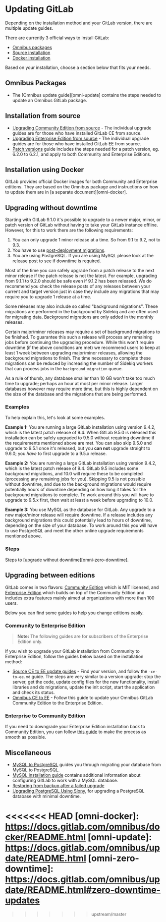 # Updating GitLab

Depending on the installation method and your GitLab version, there are multiple
update guides.

There are currently 3 official ways to install GitLab:

- [Omnibus packages](#omnibus-packages)
- [Source installation](#installation-from-source)
- [Docker installation](#installation-using-docker)

Based on your installation, choose a section below that fits your needs.

## Omnibus Packages

- The [Omnibus update guide][omni-update]
  contains the steps needed to update an Omnibus GitLab package.

## Installation from source

- [Upgrading Community Edition from source][source-ce] - The individual
  upgrade guides are for those who have installed GitLab CE from source.
- [Upgrading Enterprise Edition from source][source-ee] - The individual
  upgrade guides are for those who have installed GitLab EE from source.
- [Patch versions](patch_versions.md) guide includes the steps needed for a
  patch version, eg. 6.2.0 to 6.2.1, and apply to both Community and Enterprise
  Editions.

## Installation using Docker

GitLab provides official Docker images for both Community and Enterprise
editions. They are based on the Omnibus package and instructions on how to
update them are in [a separate document][omni-docker].

## Upgrading without downtime

Starting with GitLab 9.1.0 it's possible to upgrade to a newer major, minor, or
patch version of GitLab without having to take your GitLab instance offline.
However, for this to work there are the following requirements:

1. You can only upgrade 1 minor release at a time. So from 9.1 to 9.2, not to
   9.3.
2. You have to use [post-deployment
   migrations](../development/post_deployment_migrations.md).
3. You are using PostgreSQL. If you are using MySQL please look at the release
   post to see if downtime is required.

Most of the time you can safely upgrade from a patch release to the next minor
release if the patch release is not the latest. For example, upgrading from
9.1.1 to 9.2.0 should be safe even if 9.1.2 has been released. We do recommend
you check the release posts of any releases between your current and target
version just in case they include any migrations that may require you to upgrade
1 release at a time.

Some releases may also include so called "background migrations". These
migrations are performed in the background by Sidekiq and are often used for
migrating data. Background migrations are only added in the monthly releases.

Certain major/minor releases may require a set of background migrations to be
finished. To guarantee this such a release will process any remaining jobs
before continuing the upgrading procedure. While this won't require downtime
(if the above conditions are met) we recommend users to keep at least 1 week
between upgrading major/minor releases, allowing the background migrations to
finish. The time necessary to complete these migrations can be reduced by
increasing the number of Sidekiq workers that can process jobs in the
`background_migration` queue.

As a rule of thumb, any database smaller than 10 GB won't take too much time to
upgrade; perhaps an hour at most per minor release. Larger databases however may
require more time, but this is highly dependent on the size of the database and
the migrations that are being performed.

### Examples

To help explain this, let's look at some examples.

**Example 1:** You are running a large GitLab installation using version 9.4.2,
which is the latest patch release of 9.4. When GitLab 9.5.0 is released this
installation can be safely upgraded to 9.5.0 without requiring downtime if the
requirements mentioned above are met. You can also skip 9.5.0 and upgrade to
9.5.1 once it's released, but you **can not** upgrade straight to 9.6.0; you
_have_ to first upgrade to a 9.5.x release.

**Example 2:** You are running a large GitLab installation using version 9.4.2,
which is the latest patch release of 9.4. GitLab 9.5 includes some background
migrations, and 10.0 will require these to be completed (processing any
remaining jobs for you). Skipping 9.5 is not possible without downtime, and due
to the background migrations would require potentially hours of downtime
depending on how long it takes for the background migrations to complete. To
work around this you will have to upgrade to 9.5.x first, then wait at least a
week before upgrading to 10.0.

**Example 3:** You use MySQL as the database for GitLab. Any upgrade to a new
major/minor release will require downtime. If a release includes any background
migrations this could potentially lead to hours of downtime, depending on the
size of your database. To work around this you will have to use PostgreSQL and
meet the other online upgrade requirements mentioned above.

### Steps

Steps to [upgrade without downtime][omni-zero-downtime].

## Upgrading between editions

GitLab comes in two flavors: [Community Edition][ce] which is MIT licensed,
and [Enterprise Edition][ee] which builds on top of the Community Edition and
includes extra features mainly aimed at organizations with more than 100 users.

Below you can find some guides to help you change editions easily.

### Community to Enterprise Edition

>**Note:**
The following guides are for subscribers of the Enterprise Edition only.

If you wish to upgrade your GitLab installation from Community to Enterprise
Edition, follow the guides below based on the installation method:

- [Source CE to EE update guides][source-ee] - Find your version, and follow the
  `-ce-to-ee.md` guide. The steps are very similar to a version upgrade: stop
  the server, get the code, update config files for the new functionality,
  install libraries and do migrations, update the init script, start the
  application and check its status.
- [Omnibus CE to EE][omni-ce-ee] - Follow this guide to update your Omnibus
  GitLab Community Edition to the Enterprise Edition.

### Enterprise to Community Edition

If you need to downgrade your Enterprise Edition installation back to Community
Edition, you can follow [this guide][ee-ce] to make the process as smooth as
possible.

## Miscellaneous

- [MySQL to PostgreSQL](mysql_to_postgresql.md) guides you through migrating
  your database from MySQL to PostgreSQL.
- [MySQL installation guide](../install/database_mysql.md) contains additional
  information about configuring GitLab to work with a MySQL database.
- [Restoring from backup after a failed upgrade](restore_after_failure.md)
- [Upgrading PostgreSQL Using Slony](upgrading_postgresql_using_slony.md), for
  upgrading a PostgreSQL database with minimal downtime.

[source-ee]: https://gitlab.com/gitlab-org/gitlab-ee/tree/master/doc/update
[source-ce]: https://gitlab.com/gitlab-org/gitlab-ce/tree/master/doc/update
[ee-ce]: ../downgrade_ee_to_ce/README.md
[ce]: https://about.gitlab.com/features/#community
[ee]: https://about.gitlab.com/features/#enterprise
[omni-ce-ee]: https://docs.gitlab.com/omnibus/update/README.html#updating-community-edition-to-enterprise-edition
<<<<<<< HEAD
[omni-docker]: https://docs.gitlab.com/omnibus/docker/README.html
[omni-update]: https://docs.gitlab.com/omnibus/update/README.html
[omni-zero-downtime]: https://docs.gitlab.com/omnibus/update/README.html#zero-downtime-updates
=======
>>>>>>> upstream/master

